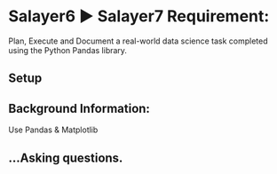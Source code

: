 # Salayer6 ► Salayer7 Requirement:
Plan, Execute and Document a real-world data science task completed using the Python Pandas library.

## Setup


## Background Information:
Use Pandas & Matplotlib

## ...Asking questions.

